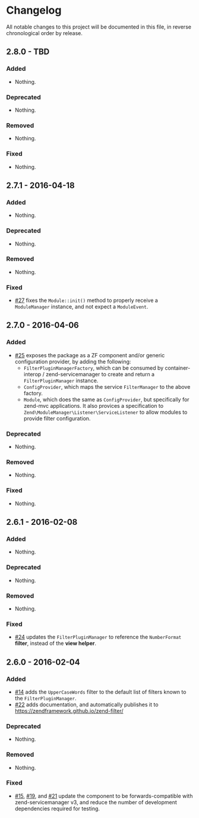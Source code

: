 # Changelog

All notable changes to this project will be documented in this file, in reverse chronological order by release.

## 2.8.0 - TBD

### Added

- Nothing.

### Deprecated

- Nothing.

### Removed

- Nothing.

### Fixed

- Nothing.

## 2.7.1 - 2016-04-18

### Added

- Nothing.

### Deprecated

- Nothing.

### Removed

- Nothing.

### Fixed

- [#27](https://github.com/zendframework/zend-filter/pull/27) fixes the
  `Module::init()` method to properly receive a `ModuleManager` instance, and
  not expect a `ModuleEvent`.

## 2.7.0 - 2016-04-06

### Added

- [#25](https://github.com/zendframework/zend-filter/pull/25) exposes the
  package as a ZF component and/or generic configuration provider, by adding the
  following:
  - `FilterPluginManagerFactory`, which can be consumed by container-interop /
    zend-servicemanager to create and return a `FilterPluginManager` instance.
  - `ConfigProvider`, which maps the service `FilterManager` to the above
    factory.
  - `Module`, which does the same as `ConfigProvider`, but specifically for
    zend-mvc applications. It also provices a specification to
    `Zend\ModuleManager\Listener\ServiceListener` to allow modules to provide
    filter configuration.

### Deprecated

- Nothing.

### Removed

- Nothing.

### Fixed

- Nothing.

## 2.6.1 - 2016-02-08

### Added

- Nothing.

### Deprecated

- Nothing.

### Removed

- Nothing.

### Fixed

- [#24](https://github.com/zendframework/zend-filter/pull/24) updates the
  `FilterPluginManager` to reference the `NumberFormat` **filter**, instead of
  the **view helper**.

## 2.6.0 - 2016-02-04

### Added

- [#14](https://github.com/zendframework/zend-filter/pull/14) adds the
  `UpperCaseWords` filter to the default list of filters known to the
  `FilterPluginManager`.
- [#22](https://github.com/zendframework/zend-filter/pull/22) adds
  documentation, and automatically publishes it to
  https://zendframework.github.io/zend-filter/

### Deprecated

- Nothing.

### Removed

- Nothing.

### Fixed

- [#15](https://github.com/zendframework/zend-filter/pull/15),
  [#19](https://github.com/zendframework/zend-filter/pull/19), and
  [#21](https://github.com/zendframework/zend-filter/pull/21)
  update the component to be forwards-compatible with zend-servicemanager v3,
  and reduce the number of development dependencies required for testing.
